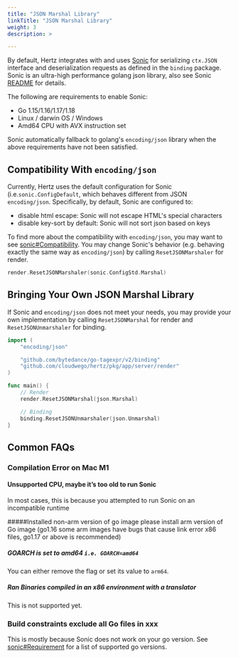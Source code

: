 ```yaml
---
title: "JSON Marshal Library"
linkTitle: "JSON Marshal Library"
weight: 3
description: >

---
```


By default, Hertz integrates with and uses [Sonic](https://github.com/bytedance/sonic) for serializing `ctx.JSON` interface and deserialization requests as defined in the `binding` package.
Sonic is an ultra-high performance golang json library, also see Sonic [README](https://github.com/bytedance/sonic) for details.

The following are requirements to enable Sonic:
- Go 1.15/1.16/1.17/1.18
- Linux / darwin OS / Windows
- Amd64 CPU with AVX instruction set

Sonic automatically fallback to golang's `encoding/json` library when the above requirements have not been satisfied.

## Compatibility With `encoding/json`

Currently, Hertz uses the default configuration for Sonic (i.e.`sonic.ConfigDefault`, which behaves different from JSON `encoding/json`.
Specifically, by default, Sonic are configured to:
- disable html escape: Sonic will not escape HTML's special characters
- disable key-sort by default: Sonic will not sort json based on keys

To find more about the compatibility with `encoding/json`, you may want to see [sonic#Compatibility](https://github.com/bytedance/sonic#compatibility).
You may change Sonic's behavior (e.g. behaving exactly the same way as `encoding/json`) by calling `ResetJSONMarshaler` for render.

```go
render.ResetJSONMarshaler(sonic.ConfigStd.Marshal)
```


## Bringing Your Own JSON Marshal Library

If Sonic and `encoding/json` does not meet your needs, you may provide your own implementation by calling `ResetJSONMarshal` for render and `ResetJSONUnmarshaler` for binding.

```go
import (
    "encoding/json"

    "github.com/bytedance/go-tagexpr/v2/binding"
    "github.com/cloudwego/hertz/pkg/app/server/render"
)

func main() {
    // Render
    render.ResetJSONMarshal(json.Marshal)

    // Binding
    binding.ResetJSONUnmarshaler(json.Unmarshal)
}
```
## Common FAQs

### Compilation Error on Mac M1
#### Unsupported CPU, maybe it’s too old to run Sonic
In most cases, this is because you attempted to run Sonic on an incompatible runtime

#####Installed non-arm version of go image
please install arm version of Go image (go1.16 some arm images have bugs that cause link error x86 files, go1.17 or above is recommended)
##### GOARCH is set to amd64 `i.e. GOARCH=amd64`
You can either remove the flag or set its value to `arm64`.
##### Ran Binaries compiled in an x86 environment with a translator
This is not supported yet.

### Build constraints exclude all Go files in xxx
This is mostly because Sonic does not work on your go version. See [sonic#Requirement](https://github.com/bytedance/sonic#requirement) for a list of supported go versions.
